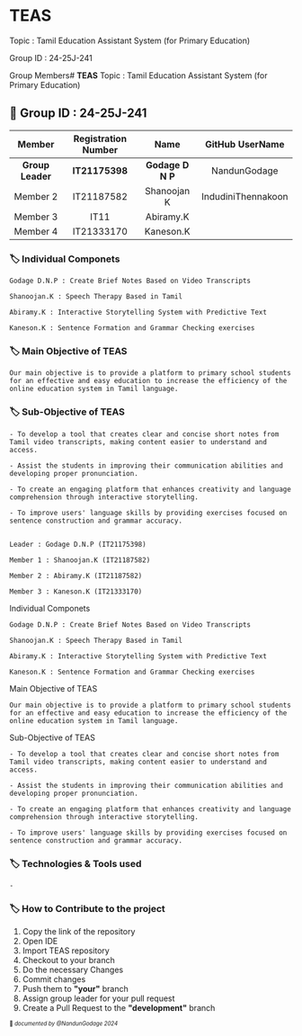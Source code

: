 # TEAS
Topic : Tamil Education Assistant System (for Primary Education)

Group ID : 24-25J-241

Group Members# **TEAS**
Topic : Tamil Education Assistant System (for Primary Education)

## 🔖 Group ID : 24-25J-241


|Member | Registration Number| Name | GitHub UserName |
| :---: | :---: | :---: | :---: |
|**Group Leader**|  **IT21175398** |  **Godage D N P** |NandunGodage| 
|Member 2| IT21187582  | Shanoojan K | IndudiniThennakoon| 
|Member 3|  IT11 |  Abiramy.K  |  | 
|Member 4|  IT21333170 | Kaneson.K   |  |


### 🏷️ **Individual Componets**

    Godage D.N.P : Create Brief Notes Based on Video Transcripts

    Shanoojan.K : Speech Therapy Based in Tamil

    Abiramy.K : Interactive Storytelling System with Predictive Text

    Kaneson.K : Sentence Formation and Grammar Checking exercises

### 🏷️ **Main Objective of TEAS** 

    Our main objective is to provide a platform to primary school students for an effective and easy education to increase the efficiency of the online education system in Tamil language. 

### 🏷️ **Sub-Objective of TEAS**

    - To develop a tool that creates clear and concise short notes from Tamil video transcripts, making content easier to understand and access. 

    - Assist the students in improving their communication abilities and developing proper pronunciation.

    - To create an engaging platform that enhances creativity and language comprehension through interactive storytelling.

    - To improve users' language skills by providing exercises focused on sentence construction and grammar accuracy.


    Leader : Godage D.N.P (IT21175398) 
    
    Member 1 : Shanoojan.K (IT21187582)
    
    Member 2 : Abiramy.K (IT21187582)
    
    Member 3 : Kaneson.K (IT21333170)

Individual Componets

    Godage D.N.P : Create Brief Notes Based on Video Transcripts

    Shanoojan.K : Speech Therapy Based in Tamil

    Abiramy.K : Interactive Storytelling System with Predictive Text

    Kaneson.K : Sentence Formation and Grammar Checking exercises

Main Objective of TEAS 

    Our main objective is to provide a platform to primary school students for an effective and easy education to increase the efficiency of the online education system in Tamil language. 

Sub-Objective of TEAS

    - To develop a tool that creates clear and concise short notes from Tamil video transcripts, making content easier to understand and access. 

    - Assist the students in improving their communication abilities and developing proper pronunciation.

    - To create an engaging platform that enhances creativity and language comprehension through interactive storytelling.

    - To improve users' language skills by providing exercises focused on sentence construction and grammar accuracy.


### 🏷️ Technologies & Tools used 
    - 
    
### 🏷️ How to Contribute to the project
01.  Copy the link of the repository 
02.  Open IDE
03.  Import TEAS repository
04.  Checkout to your branch 
05.  Do the necessary Changes
06.  Commit changes
07.  Push them to **"your"** branch
08.  Assign group leader for your pull request
09.  Create a Pull Request to the **"development"** branch

<sub><sup>📌 *documented by @NandunGodage 2024* </sup></sub>


